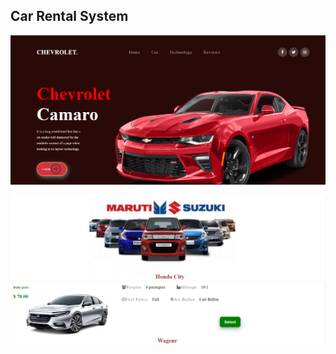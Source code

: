 <h2>Car Rental System</h2>

![image](Front-End/assets/images/car.PNG)

![image](Front-End/assets/images/secound.PNG)